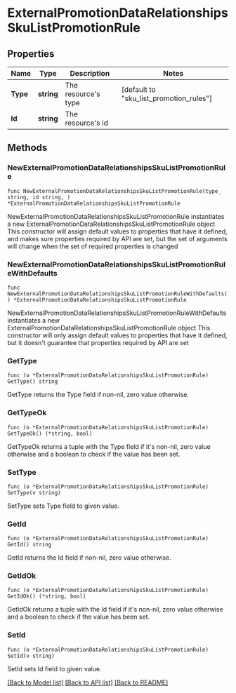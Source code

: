 # ExternalPromotionDataRelationshipsSkuListPromotionRule

## Properties

Name | Type | Description | Notes
------------ | ------------- | ------------- | -------------
**Type** | **string** | The resource&#39;s type | [default to "sku_list_promotion_rules"]
**Id** | **string** | The resource&#39;s id | 

## Methods

### NewExternalPromotionDataRelationshipsSkuListPromotionRule

`func NewExternalPromotionDataRelationshipsSkuListPromotionRule(type_ string, id string, ) *ExternalPromotionDataRelationshipsSkuListPromotionRule`

NewExternalPromotionDataRelationshipsSkuListPromotionRule instantiates a new ExternalPromotionDataRelationshipsSkuListPromotionRule object
This constructor will assign default values to properties that have it defined,
and makes sure properties required by API are set, but the set of arguments
will change when the set of required properties is changed

### NewExternalPromotionDataRelationshipsSkuListPromotionRuleWithDefaults

`func NewExternalPromotionDataRelationshipsSkuListPromotionRuleWithDefaults() *ExternalPromotionDataRelationshipsSkuListPromotionRule`

NewExternalPromotionDataRelationshipsSkuListPromotionRuleWithDefaults instantiates a new ExternalPromotionDataRelationshipsSkuListPromotionRule object
This constructor will only assign default values to properties that have it defined,
but it doesn't guarantee that properties required by API are set

### GetType

`func (o *ExternalPromotionDataRelationshipsSkuListPromotionRule) GetType() string`

GetType returns the Type field if non-nil, zero value otherwise.

### GetTypeOk

`func (o *ExternalPromotionDataRelationshipsSkuListPromotionRule) GetTypeOk() (*string, bool)`

GetTypeOk returns a tuple with the Type field if it's non-nil, zero value otherwise
and a boolean to check if the value has been set.

### SetType

`func (o *ExternalPromotionDataRelationshipsSkuListPromotionRule) SetType(v string)`

SetType sets Type field to given value.


### GetId

`func (o *ExternalPromotionDataRelationshipsSkuListPromotionRule) GetId() string`

GetId returns the Id field if non-nil, zero value otherwise.

### GetIdOk

`func (o *ExternalPromotionDataRelationshipsSkuListPromotionRule) GetIdOk() (*string, bool)`

GetIdOk returns a tuple with the Id field if it's non-nil, zero value otherwise
and a boolean to check if the value has been set.

### SetId

`func (o *ExternalPromotionDataRelationshipsSkuListPromotionRule) SetId(v string)`

SetId sets Id field to given value.



[[Back to Model list]](../README.md#documentation-for-models) [[Back to API list]](../README.md#documentation-for-api-endpoints) [[Back to README]](../README.md)


